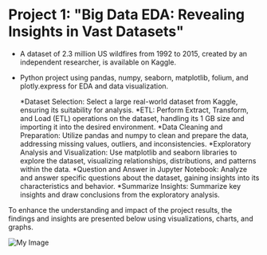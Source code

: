 # Project 1: "Big Data EDA: Revealing Insights in Vast Datasets"
- A dataset of 2.3 million US wildfires from 1992 to 2015, created by an independent researcher, is available on Kaggle.
- Python project using pandas, numpy, seaborn, matplotlib, folium, and plotly.express for EDA and data visualization.

   *Dataset Selection: Select a large real-world dataset from Kaggle, ensuring its suitability for analysis.
   *ETL: Perform Extract, Transform, and Load (ETL) operations on the dataset, handling its 1 GB size and importing it into the desired environment.
   *Data Cleaning and Preparation: Utilize pandas and numpy to clean and prepare the data, addressing missing values, outliers, and inconsistencies.
   *Exploratory Analysis and Visualization: Use matplotlib and seaborn libraries to explore the dataset, visualizing relationships, distributions, and patterns           within the data.
   *Question and Answer in Jupyter Notebook: Analyze and answer specific questions about the dataset, gaining insights into its characteristics and behavior.
   *Summarize Insights: Summarize key insights and draw conclusions from the exploratory analysis.

To enhance the understanding and impact of the project results, the findings and insights are presented below using visualizations, charts, and graphs.


<img src="images/combine_images.jpg" alt="My Image">

